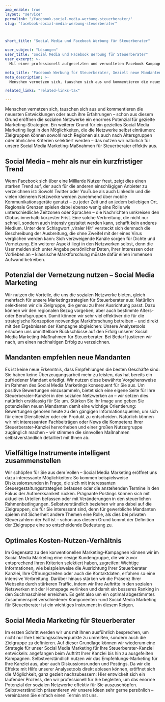```yaml
---
amp_enable: true
layout: "service"
permalink: "/facebook-social-media-werbung-steuerberater/"
slug: "facebook-social-media-werbung-steuerberater"



short_title: "Social Media und Facebook Werbung für Steuerberater"

user_subject: "Lösungen"
user_title: "Social Media und Facebook Werbung für Steuerberater"
user_excerpt: >-
  Mit einer professionell aufgesetzten und verwalteten Facebook Kampagne können wir sehr zielgesteuert Nutzer erreichen, die Sie als Mandanten gewinnen wollen.

meta_title: "Facebook Werbung für Steuerberater, Gezielt neue Mandanten ansprechen"
meta_description: >-
  Menschen vernetzen sich, tauschen sich aus und kommentieren die neuesten Entwicklungen oder auch ihre Erfahrungen – schon aus diesem Grund eröffnen die sozialen Netzwerke ein enormes Potenzial für gezielte Marketing-Strategien. Ein weiterer Grund für ein gezieltes Social Media Marketing liegt in den Möglichkeiten, die die Netzwerke selbst einräumen: Zielgruppen können sowohl nach Regionen als auch... Read more »

related_links: "related-links-tax"

---
```


Menschen vernetzen sich, tauschen sich aus und kommentieren die neuesten Entwicklungen oder auch ihre Erfahrungen – schon aus diesem Grund eröffnen die sozialen Netzwerke ein enormes Potenzial für gezielte Marketing-Strategien. Ein weiterer Grund für ein gezieltes Social Media Marketing liegt in den Möglichkeiten, die die Netzwerke selbst einräumen: Zielgruppen können sowohl nach Regionen als auch nach Altersgruppen oder ähnlichen Kriterien selektiert werden – das nutzen wir natürlich für unsere Social Media Marketing-Maßnahmen für Steuerberater effektiv aus.

## Social Media – mehr als nur ein kurzfristiger Trend

Wenn Facebook sich über eine Milliarde Nutzer freut, zeigt dies einen starken Trend auf, der auch für die anderen einschlägigen Anbieter zu verzeichnen ist: Sowohl Twitter oder YouTube als auch LinkedIn und die vielen kleineren Netzwerke werden zunehmend über mobile Kommunikationsgeräte genutzt – zu jeder Zeit und an jedem beliebigen Ort. Regionale Grenzen spielen dabei ebenso wenig eine Rolle wie unterschiedliche Zeitzonen oder Sprachen – die Nachrichten umkreisen den Globus innerhalb kürzester Frist. Eine solche Verbreitung, die nicht nur schnell, sondern auch intensiv gestaltet werden kann, schafft kein anderes Medium. Unter dem Schlagwort „viraler Hit“ versteckt sich demnach die Beschreibung der Ausbreitung, die ohne Zweifel mit der eines Virus verglichen werden kann: Sich verzweigende Kanäle sorgen für Dichte und Vernetzung. Ein weiterer Aspekt liegt in den Netzwerken selbst, denn die User melden sich unter Angabe persönlicher Daten, ihrer Interessen oder Vorlieben an – klassische Marktforschung müsste dafür einen immensen Aufwand betreiben.

## Potenzial der Vernetzung nutzen – Social Media Marketing

Wir nutzen die Vorteile, die uns die sozialen Netzwerke bieten, gleich mehrfach für unsere Marketingstrategien für Steuerberater aus: Natürlich selektieren wir die Zielgruppe, die genau zu Ihrer Ausrichtung passt. Dazu können wir den regionalen Bezug vorgeben, aber auch bestimmte Alters- oder Berufsgruppen. Damit können wir sehr viel effektiver die für die strategische Konzeption notwendige Marktforschung betreiben – und direkt mit den Ergebnissen der Kampagne abgleichen: Unsere Analysetools erlauben uns unmittelbare Rückschlüsse auf den Erfolg unserer Social Media Marketing-Maßnahmen für Steuerberater. Bei Bedarf justieren wir nach, um einen nachhaltigen Erfolg zu verzeichnen.

## Mandanten empfehlen neue Mandanten

Es ist keine neue Erkenntnis, dass Empfehlungen die besten Geschäfte sind: Sie haben keine Überzeugungsarbeit mehr zu leisten, das hat bereits ein zufriedener Mandant erledigt. Wir nutzen diese bewährte Vorgehensweise im Rahmen des Social Media Marketings konsequent für Sie aus. Um positive Bewertungen einzusammeln, bietet sich eine eigene Seite für Ihre Steuerberater-Kanzlei in den sozialen Netzwerken an – wir setzen dies natürlich erstklassig für Sie um. Stärken Sie Ihr Image und geben Sie potenziellen neuen Mandanten damit eine wichtige Orientierung: Bewertungen gehören heute zu den gängigen Informationsquellen, um sich für einen Dienstleister oder ein Produkt zu entscheiden. Natürlich können wir mit interessanten Fachbeiträgen oder News die Kompetenz Ihrer Steuerberater-Kanzlei hervorheben und einer großen Nutzergruppe zugänglich machen – wir stimmen die sinnvollen Maßnahmen selbstverständlich detailliert mit Ihnen ab.

## Vielfältige Instrumente intelligent zusammenstellen

Wir schöpfen für Sie aus dem Vollen – Social Media Marketing eröffnet uns dazu interessante Möglichkeiten: So kommen beispielsweise Diskussionsrunden in Frage, die sich mit interessanten Steuergestaltungsstrategien befassen oder die anstehenden Termine in den Fokus der Aufmerksamkeit rücken. Prägnante Postings können sich mit aktuellen Urteilen befassen oder mit Veränderungen in den steuerlichen Rahmenbedingungen. Selbstverständlich beziehen wir uns dabei auf die Zielgruppen, die für Sie interessant sind, denn für gewerbliche Mandanten spielen mit Sicherheit andere Themen eine Rolle, als dies bei privaten Steuerzahlern der Fall ist – schon aus diesem Grund kommt der Definition der Zielgruppe eine so entscheidende Bedeutung zu.

## Optimales Kosten-Nutzen-Verhältnis

Im Gegensatz zu den konventionellen Marketing-Kampagnen können wir im Social Media Marketing eine riesige Kundengruppe, die wir zuvor entsprechend Ihren Kriterien selektiert haben, zugreifen: Wichtige Informationen, wie beispielsweise die Ausrichtung Ihrer Steuerberater Kanzlei, Ihre Öffnungszeiten oder auch die Kontaktdaten, erfahren so eine intensive Verbreitung. Darüber hinaus stärken wir die Präsenz Ihrer Webseite durch stärkeren Traffic, indem wir Ihre Auftritte in den sozialen Netzwerken mit der Homepage verlinken und damit ein besseres Ranking in den Suchmaschinen erreichen. Es geht also um ein optimal abgestimmtes Zusammenspiel verschiedener Komponenten -und Social Media Marketing für Steuerberater ist ein wichtiges Instrument in diesem Reigen.

## Social Media Marketing für Steuerberater

Im ersten Schritt werden wir uns mit Ihnen ausführlich besprechen, um nicht nur Ihre Leistungsschwerpunkte zu umreißen, sondern auch die Zielgruppe zu definieren. Auf dieser Grundlage können wir wiederum eine Strategie für unser Social Media Marketing für Ihre Steuerberater-Kanzlei entwickeln: angefangen beim Auftritt Ihrer Kanzlei bis hin zu ausgefeilten Kampagnen. Selbstverständlich nutzen wir das Empfehlungs-Marketing für Ihre Kanzlei aus, aber auch Diskussionsrunden und Postings. Da wir die Effekte mit Hilfe unserer Analysetools direkt ablesen können, eröffnet sich die Möglichkeit, ganz gezielt nachzubessern: Hier entwickelt sich ein laufender Prozess, den wir professionell für Sie begleiten, um das enorme Potenzial der sozialen Netzwerke effektiv für Sie auszuschöpfen. Selbstverständlich präsentieren wir unsere Ideen sehr gerne persönlich – vereinbaren Sie einfach einen Termin mit uns.

